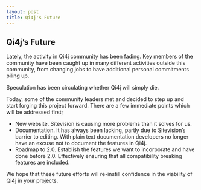 ```yaml
---
layout: post
title: Qi4j's Future
---
```

## Qi4j’s Future

Lately, the activity in Qi4j community has been fading. Key members of the community have been caught up in many different activities outside this community, from changing jobs to have additional personal commitments piling up.

Speculation has been circulating whether Qi4j will simply die.

Today, some of the community leaders met and decided to step up and start forging this project forward. There are a few immediate points which will be addressed first;

- New website. Sitevision is causing more problems than it solves for us.
- Documentation. It has always been lacking, partly due to Sitevision’s barrier to editing. With plain text documentation developers no longer have an excuse not to document the features in Qi4j.
- Roadmap to 2.0. Establish the features we want to incorporate and have done before 2.0. Effectively ensuring that all compatibility breaking features are included.

We hope that these future efforts will re-instill confidence in the viability of Qi4j in your projects.
